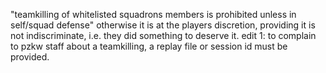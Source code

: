 "teamkilling of whitelisted squadrons members is prohibited unless in self/squad defense"
otherwise it is at the players discretion, providing it is not indiscriminate, i.e. they did something to deserve it.
edit 1: to complain to pzkw staff about a teamkilling, a replay file or session id must be provided.
